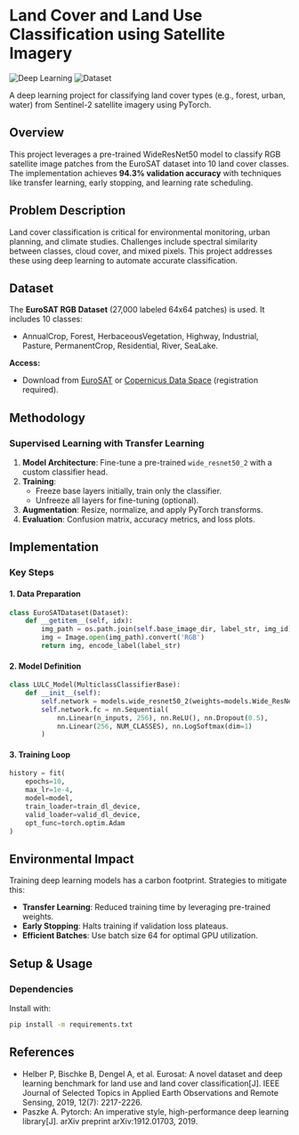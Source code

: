# Land Cover and Land Use Classification using Satellite Imagery

![Deep Learning](https://img.shields.io/badge/PyTorch-EE4C2C?logo=pytorch&logoColor=white)
![Dataset](https://img.shields.io/badge/Dataset-EuroSAT-blue)

A deep learning project for classifying land cover types (e.g., forest, urban, water) from Sentinel-2 satellite imagery using PyTorch.

## Overview

This project leverages a pre-trained WideResNet50 model to classify RGB satellite image patches from the EuroSAT dataset into 10 land cover classes. The implementation achieves **94.3% validation accuracy** with techniques like transfer learning, early stopping, and learning rate scheduling.

## Problem Description

Land cover classification is critical for environmental monitoring, urban planning, and climate studies. Challenges include spectral similarity between classes, cloud cover, and mixed pixels. This project addresses these using deep learning to automate accurate classification.

## Dataset

The **EuroSAT RGB Dataset** (27,000 labeled 64x64 patches) is used. It includes 10 classes:
- AnnualCrop, Forest, HerbaceousVegetation, Highway, Industrial, Pasture, PermanentCrop, Residential, River, SeaLake.

**Access:**
- Download from [EuroSAT](https://github.com/phelber/eurosat) or [Copernicus Data Space](https://dataspace.copernicus.eu) (registration required).

## Methodology

### Supervised Learning with Transfer Learning
1. **Model Architecture**: Fine-tune a pre-trained `wide_resnet50_2` with a custom classifier head.
2. **Training**:
   - Freeze base layers initially, train only the classifier.
   - Unfreeze all layers for fine-tuning (optional).
3. **Augmentation**: Resize, normalize, and apply PyTorch transforms.
4. **Evaluation**: Confusion matrix, accuracy metrics, and loss plots.

## Implementation

### Key Steps

#### 1. Data Preparation
```python
class EuroSATDataset(Dataset):
    def __getitem__(self, idx):
        img_path = os.path.join(self.base_image_dir, label_str, img_id)
        img = Image.open(img_path).convert('RGB')
        return img, encode_label(label_str)
```

#### 2. Model Definition
```python
class LULC_Model(MulticlassClassifierBase):
    def __init__(self):
        self.network = models.wide_resnet50_2(weights=models.Wide_ResNet50_2_Weights.DEFAULT)
        self.network.fc = nn.Sequential(
            nn.Linear(n_inputs, 256), nn.ReLU(), nn.Dropout(0.5),
            nn.Linear(256, NUM_CLASSES), nn.LogSoftmax(dim=1)
        )
```

#### 3. Training Loop
```python
history = fit(
    epochs=10,
    max_lr=1e-4,
    model=model,
    train_loader=train_dl_device,
    valid_loader=valid_dl_device,
    opt_func=torch.optim.Adam
)
```
## Environmental Impact

Training deep learning models has a carbon footprint. Strategies to mitigate this:
- **Transfer Learning**: Reduced training time by leveraging pre-trained weights.
- **Early Stopping**: Halts training if validation loss plateaus.
- **Efficient Batches**: Use batch size 64 for optimal GPU utilization.

## Setup & Usage

### Dependencies
Install with:
```bash
pip install -m requirements.txt
```

## References
- Helber P, Bischke B, Dengel A, et al. Eurosat: A novel dataset and deep learning benchmark for land use and land cover classification[J]. IEEE Journal of Selected Topics in Applied Earth Observations and Remote Sensing, 2019, 12(7): 2217-2226.
- Paszke A. Pytorch: An imperative style, high-performance deep learning library[J]. arXiv preprint arXiv:1912.01703, 2019.

